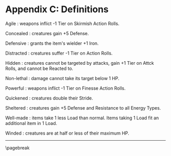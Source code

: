 # Appendix C: Definitions

Agile
: weapons inflict -1 Tier on Skirmish Action Rolls.

Concealed
: creatures gain +5 Defense.

Defensive
: grants the item's wielder +1 Iron.

Distracted
: creatures suffer -1 Tier on Action Rolls.

Hidden
: creatures cannot be targeted by attacks, gain +1 Tier on Attck Rolls, and cannot be Reacted to.

Non-lethal
: damage cannot take its target below 1 HP.

Powerful
: weapons inflict -1 Tier on Finesse Action Rolls.

Quickened
: creatures double their Stride.

Sheltered
: creatures gain +5 Defense and Resistance to all Energy Types.

Well-made
: items take 1 less Load than normal. Items taking 1 Load fit an additional item in 1 Load.

Winded
: creatures are at half or less of their maximum HP.

* * * * * * * * * * * * * * * * * * * * * * * * * * * * * * * * * * * * * * * *

\pagebreak
